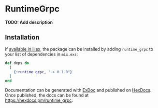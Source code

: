 # RuntimeGrpc

**TODO: Add description**

## Installation

If [available in Hex](https://hex.pm/docs/publish), the package can be installed
by adding `runtime_grpc` to your list of dependencies in `mix.exs`:

```elixir
def deps do
  [
    {:runtime_grpc, "~> 0.1.0"}
  ]
end
```

Documentation can be generated with [ExDoc](https://github.com/elixir-lang/ex_doc)
and published on [HexDocs](https://hexdocs.pm). Once published, the docs can
be found at <https://hexdocs.pm/runtime_grpc>.

